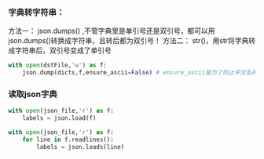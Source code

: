 ### 字典转字符串：
方法一： json.dumps() ,不管字典里是单引号还是双引号，都可以用json.dumps()转换成字符串，且转后都为双引号！ 
方法二： str()，用str将字典转成字符串后，双引号变成了单引号 
```python
with open(dstFile,'w') as f:
    json.dump(dicts,f,ensure_ascii=False) # ensure_ascii是为了防止中文乱码问题，该参数默认为True，会将中文编码转换为ascii格式
```


### 读取json字典
```python
with open(json_file,'r') as f:
    labels = json.load(f)

with open(json_file,'r') as f:
    for line in f.readlines():
        labels = json.loads(line)
```